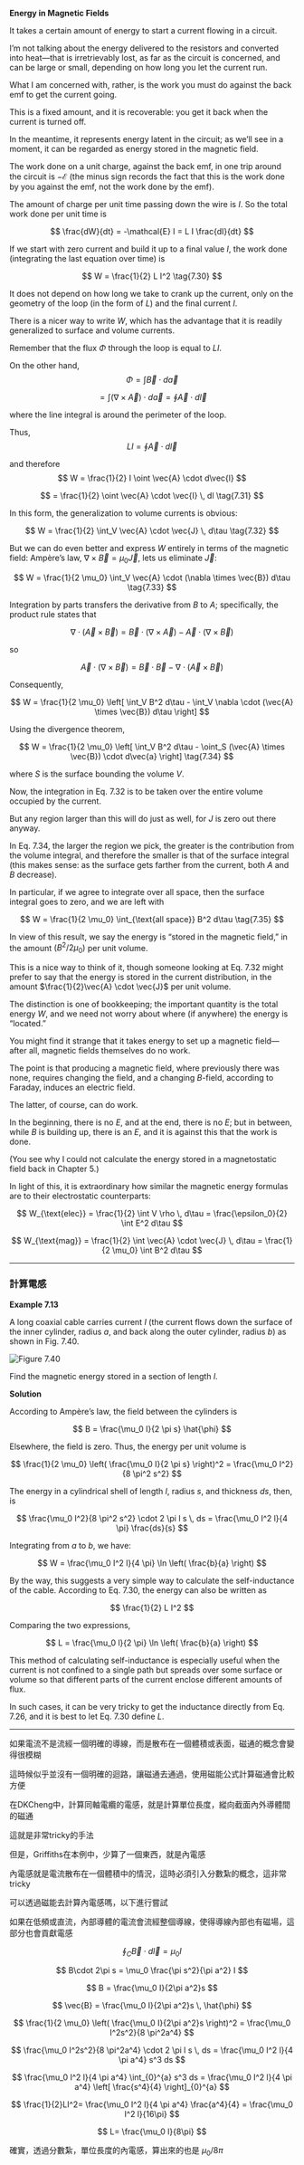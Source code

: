 
**Energy in Magnetic Fields**  

It takes a certain amount of energy to start a current flowing in a circuit. 

I’m not talking about the energy delivered to the resistors and converted into heat—that is irretrievably lost, as far as the circuit is concerned, and can be large or small, depending on how long you let the current run. 

What I am concerned with, rather, is the work you must do against the back emf to get the current going. 

This is a fixed amount, and it is recoverable: you get it back when the current is turned off. 

In the meantime, it represents energy latent in the circuit; as we’ll see in a moment, it can be regarded as energy stored in the magnetic field.

The work done on a unit charge, against the back emf, in one trip around the circuit is $-\mathcal{E}$ (the minus sign records the fact that this is the work done by you against the emf, not the work done by the emf). 

The amount of charge per unit time passing down the wire is $I$. So the total work done per unit time is  

$$
\frac{dW}{dt} = -\mathcal{E} I = L I \frac{dI}{dt}
$$

If we start with zero current and build it up to a final value $I$, the work done (integrating the last equation over time) is  

$$
W = \frac{1}{2} L I^2 \tag{7.30}
$$

It does not depend on how long we take to crank up the current, only on the geometry of the loop (in the form of $L$) and the final current $I$.  

There is a nicer way to write $W$, which has the advantage that it is readily generalized to surface and volume currents. 

Remember that the flux $\Phi$ through the loop is equal to $L I$. 

On the other hand,  
$$
\Phi = \int \vec{B} \cdot d\vec{a}
$$

$$
= \int (\nabla \times \vec{A}) \cdot d\vec{a} = \oint \vec{A} \cdot d\vec{l}
$$

where the line integral is around the perimeter of the loop. 

Thus,  
$$
L I = \oint \vec{A} \cdot d\vec{l}
$$

and therefore  
$$
W = \frac{1}{2} I \oint \vec{A} \cdot d\vec{l}
$$

$$
= \frac{1}{2} \oint  \vec{A} \cdot \vec{I} \, dl \tag{7.31}
$$

In this form, the generalization to volume currents is obvious:  

$$
W = \frac{1}{2} \int_V  \vec{A} \cdot \vec{J} \, d\tau \tag{7.32}
$$

But we can do even better and express $W$ entirely in terms of the magnetic field: Ampère’s law, $\nabla \times \vec{B} = \mu_0 \vec{J}$, lets us eliminate $\vec{J}$:  

$$
W = \frac{1}{2 \mu_0} \int_V \vec{A} \cdot (\nabla \times \vec{B}) d\tau \tag{7.33}
$$

Integration by parts transfers the derivative from $B$ to $A$; specifically, the product rule states that  

$$
\nabla \cdot (\vec{A} \times \vec{B}) = \vec{B} \cdot (\nabla \times \vec{A}) - \vec{A} \cdot (\nabla \times \vec{B})
$$

so  

$$
\vec{A} \cdot (\nabla \times \vec{B}) = \vec{B} \cdot \vec{B} - \nabla \cdot (\vec{A} \times \vec{B})
$$

Consequently,

$$
W = \frac{1}{2 \mu_0} \left[ \int_V B^2 d\tau - \int_V \nabla \cdot (\vec{A} \times \vec{B}) d\tau \right] 
$$

Using the divergence theorem,  

$$
W = \frac{1}{2 \mu_0} \left[ \int_V B^2 d\tau - \oint_S (\vec{A} \times \vec{B}) \cdot d\vec{a} \right] \tag{7.34}
$$

where $S$ is the surface bounding the volume $V$.  

Now, the integration in Eq. 7.32 is to be taken over the entire volume occupied by the current. 

But any region larger than this will do just as well, for $J$ is zero out there anyway. 

In Eq. 7.34, the larger the region we pick, the greater is the contribution from the volume integral, and therefore the smaller is that of the surface integral (this makes sense: as the surface gets farther from the current, both $A$ and $B$ decrease). 

In particular, if we agree to integrate over all space, then the surface integral goes to zero, and we are left with  

$$
W = \frac{1}{2 \mu_0} \int_{\text{all space}} B^2 d\tau \tag{7.35}
$$

In view of this result, we say the energy is “stored in the magnetic field,” in the amount $(B^2 / 2\mu_0)$ per unit volume. 

This is a nice way to think of it, though someone looking at Eq. 7.32 might prefer to say that the energy is stored in the current distribution, in the amount $\frac{1}{2}\vec{A} \cdot \vec{J}$ per unit volume. 

The distinction is one of bookkeeping; the important quantity is the total energy $W$, and we need not worry about where (if anywhere) the energy is “located.”  

You might find it strange that it takes energy to set up a magnetic field—after all, magnetic fields themselves do no work. 

The point is that producing a magnetic field, where previously there was none, requires changing the field, and a changing $B$-field, according to Faraday, induces an electric field. 

The latter, of course, can do work. 

In the beginning, there is no $E$, and at the end, there is no $E$; but in between, while $B$ is building up, there is an $E$, and it is against this that the work is done. 

(You see why I could not calculate the energy stored in a magnetostatic field back in Chapter 5.)  

In light of this, it is extraordinary how similar the magnetic energy formulas are to their electrostatic counterparts:  

$$
W_{\text{elec}} = \frac{1}{2} \int V \rho \, d\tau = \frac{\epsilon_0}{2} \int E^2 d\tau
$$

$$
W_{\text{mag}} = \frac{1}{2} \int \vec{A} \cdot \vec{J} \, d\tau = \frac{1}{2 \mu_0} \int B^2 d\tau
$$

---

### 計算電感

**Example 7.13**

A long coaxial cable carries current $I$ (the current flows down the surface of the inner cylinder, radius $a$, and back along the outer cylinder, radius $b$) as shown in Fig. 7.40. 

![Figure 7.40](Figs/FIGURE%207.40.png)

Find the magnetic energy stored in a section of length $l$.  

**Solution**

According to Ampère’s law, the field between the cylinders is  

$$
B = \frac{\mu_0 I}{2 \pi s} \hat{\phi}
$$

Elsewhere, the field is zero. Thus, the energy per unit volume is  

$$
\frac{1}{2 \mu_0} \left( \frac{\mu_0 I}{2 \pi s} \right)^2 = \frac{\mu_0 I^2}{8 \pi^2 s^2}
$$

The energy in a cylindrical shell of length $l$, radius $s$, and thickness $ds$, then, is  

$$
\frac{\mu_0 I^2}{8 \pi^2 s^2} \cdot 2 \pi l s \, ds = \frac{\mu_0 I^2 l}{4 \pi} \frac{ds}{s}
$$

Integrating from $a$ to $b$, we have:  

$$
W = \frac{\mu_0 I^2 l}{4 \pi} \ln \left( \frac{b}{a} \right)
$$

By the way, this suggests a very simple way to calculate the self-inductance of the cable. According to Eq. 7.30, the energy can also be written as  

$$
\frac{1}{2} L I^2
$$

Comparing the two expressions,  

$$
L = \frac{\mu_0 l}{2 \pi} \ln \left( \frac{b}{a} \right)
$$

This method of calculating self-inductance is especially useful when the current is not confined to a single path but spreads over some surface or volume so that different parts of the current enclose different amounts of flux. 

In such cases, it can be very tricky to get the inductance directly from Eq. 7.26, and it is best to let Eq. 7.30 define $L$.

---

如果電流不是流經一個明確的導線，而是散布在一個體積或表面，磁通的概念會變得很模糊

這時候似乎並沒有一個明確的迴路，讓磁通去通過，使用磁能公式計算磁通會比較方便

在DKCheng中，計算同軸電纜的電感，就是計算單位長度，縱向截面內外導體間的磁通

這就是非常tricky的手法

但是，Griffiths在本例中，少算了一個東西，就是內電感

內電感就是電流散布在一個體積中的情況，這時必須引入分數紮的概念，這非常tricky

可以透過磁能去計算內電感嗎，以下進行嘗試

如果在低頻或直流，內部導體的電流會流經整個導線，使得導線內部也有磁場，這部分也會貢獻電感

$$
\oint_C \vec{B} \cdot d\vec{l} = \mu_0 I
$$

$$
B\cdot 2\pi s = \mu_0 \frac{\pi s^2}{\pi a^2} I
$$

$$
B = \frac{\mu_0 I}{2\pi a^2}s
$$

$$
\vec{B} = \frac{\mu_0 I}{2\pi a^2}s \, \hat{\phi}
$$

$$
\frac{1}{2 \mu_0} \left( \frac{\mu_0 I}{2\pi a^2}s \right)^2 = \frac{\mu_0 I^2s^2}{8 \pi^2a^4}
$$

$$
\frac{\mu_0 I^2s^2}{8 \pi^2a^4} \cdot 2 \pi l s \, ds = \frac{\mu_0 I^2 l}{4 \pi a^4} s^3 ds
$$

$$
\frac{\mu_0 I^2 l}{4 \pi a^4} \int_{0}^{a} s^3 ds = \frac{\mu_0 I^2 l}{4 \pi a^4} \left[ \frac{s^4}{4} \right]_{0}^{a}
$$

$$
\frac{1}{2}LI^2= \frac{\mu_0 I^2 l}{4 \pi a^4} \frac{a^4}{4} = \frac{\mu_0 I^2 l}{16\pi}
$$

$$
L= \frac{\mu_0 l}{8\pi}
$$

確實，透過分數紮，單位長度的內電感，算出來的也是 $\mu_0/8\pi$

